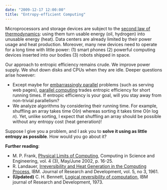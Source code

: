 ```yaml
---
date: "2009-12-17 12:00:00"
title: "Entropy-efficient Computing"
---
```




Microprocessors and storage devices are subject to the [second law of thermodynamics](https://en.wikipedia.org/wiki/Second_law_of_thermodynamics): using them turn usable energy (oil, hydrogen) into unusable energy (heat). Data centers are already limited by their power usage and heat production. Moreover, many new devices need to operate for a long time with little power: (1)&nbsp;smart phones (2)&nbsp;powerful computing devices inserted into our bodies (3)&nbsp;robots shipped in space.

Our approach to entropic efficiency remains crude. We improve power supply. We shut down disks and CPUs when they are idle. Deeper questions arise however:

- Except maybe for [embarrassingly parallel](https://en.wikipedia.org/wiki/Embarrassingly_parallel) problems (such as serving web pages), [parallel computing](https://en.wikipedia.org/wiki/Parallel_computing) trades entropic efficiency for short running times. If entropic efficiency is your goal, will you stay away from non-trivial parallelism?
- We analyze algorithms by considering their running time. For example, shuffling an array takes time O(<em>n</em>) whereas sorting it takes time O(<em>n</em> log <em>n</em>). Yet, unlike sorting, I expect that shuffling an array should be possible without any entropy cost (heat generation)!


Suppose I give you a problem, and I ask you to __solve it using as little entropy as possible__. How would you go about it?

__Further reading__:

- M. P. Frank, [Physical Limits of Computing](http://www.cise.ufl.edu/research/revcomp/physlim/plpaper.html), Computing in Science and Engineering, vol. 4 (3), May/June 2002, p. 16-25. 
- R. Landauer, [Irreversibility and Heat Generation in the Computing Process](http://domino.research.ibm.com/tchjr/journalindex.nsf/c469af92ea9eceac85256bd50048567c/8a9d4b4e96887b8385256bfa0067fba2?OpenDocument), IBM. Journal of Research and Development, vol. 5, no 3, 1961. 
- __(Updated)__ C. H. Bennett, [Logical reversibility of computation](http://www.dna.caltech.edu/courses/cs191/paperscs191/bennett1973.pdf), IBM journal of Research and Development, 1973. 


